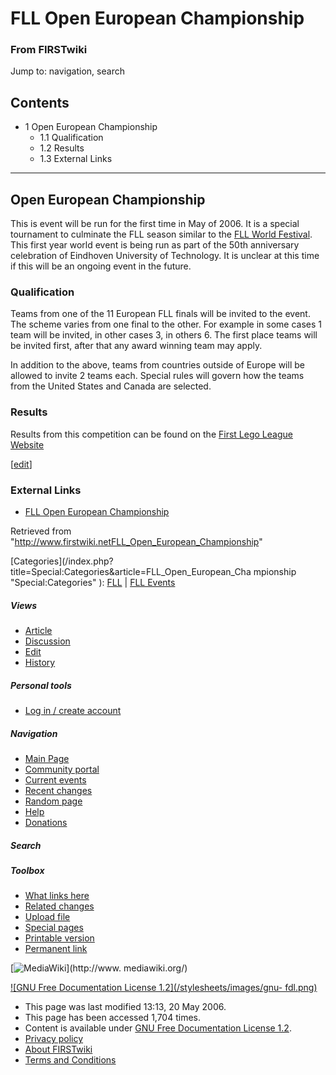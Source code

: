 # FLL Open European Championship

### From FIRSTwiki

Jump to: navigation, search

## Contents

  * 1 Open European Championship
    * 1.1 Qualification
    * 1.2 Results
    * 1.3 External Links  
---  
  

## Open European Championship

This is event will be run for the first time in May of 2006. It is a special
tournament to culminate the FLL season similar to the [FLL World
Festival](FLL_World_Festival "FLL World Festival" ). This first
year world event is being run as part of the 50th anniversary celebration of
Eindhoven University of Technology. It is unclear at this time if this will be
an ongoing event in the future.


### Qualification

Teams from one of the 11 European FLL finals will be invited to the event. The
scheme varies from one final to the other. For example in some cases 1 team
will be invited, in other cases 3, in others 6. The first place teams will be
invited first, after that any award winning team may apply.

In addition to the above, teams from countries outside of Europe will be
allowed to invite 2 teams each. Special rules will govern how the teams from
the United States and Canada are selected.


### Results

Results from this competition can be found on the [First Lego League
Website](http://www.firstlegoleague.org/default.aspx?pid=23380
"http://www.firstlegoleague.org/default.aspx?pid=23380" )

[[edit](/index.php?title=FLL_Open_European_Championship&action=edit&section=4
"Edit section: External Links" )]

### External Links

  * [FLL Open European Championship](http://www.firstlegoleague.org/nobanner.aspx?pid=21280 "http://www.firstlegoleague.org/nobanner.aspx?pid=21280" )

Retrieved from
"<http://www.firstwiki.netFLL_Open_European_Championship>"

[Categories](/index.php?title=Special:Categories&article=FLL_Open_European_Cha
mpionship "Special:Categories" ): [FLL](Category:FLL "Category:FLL"
) | [FLL Events](Category:FLL_Events "Category:FLL Events" )

##### Views

  * [Article](FLL_Open_European_Championship)
  * [Discussion](/index.php?title=Talk:FLL_Open_European_Championship&action=edit)
  * [Edit](/index.php?title=FLL_Open_European_Championship&action=edit)
  * [History](/index.php?title=FLL_Open_European_Championship&action=history)

##### Personal tools

  * [Log in / create account](/index.php?title=Special:Userlogin&returnto=FLL_Open_European_Championship)

[](Main_Page "Main Page" )

##### Navigation

  * [Main Page](Main_Page)
  * [Community portal](FIRSTwiki:Community_portal)
  * [Current events](Current_events)
  * [Recent changes](Special:Recentchanges)
  * [Random page](Special:Random)
  * [Help](Help:Contents)
  * [Donations](FIRSTwiki:Site_support)

##### Search



##### Toolbox

  * [What links here](Special:Whatlinkshere/FLL_Open_European_Championship)
  * [Related changes](Special:Recentchangeslinked/FLL_Open_European_Championship)
  * [Upload file](Special:Upload)
  * [Special pages](Special:Specialpages)
  * [Printable version](/index.php?title=FLL_Open_European_Championship&printable=yes)
  * [Permanent link](/index.php?title=FLL_Open_European_Championship&oldid=47344)

[![MediaWiki](/skins/common/images/poweredby_mediawiki_88x31.png)](http://www.
mediawiki.org/)

[![GNU Free Documentation License 1.2](/stylesheets/images/gnu-
fdl.png)](http://www.gnu.org/copyleft/fdl.html)

  * This page was last modified 13:13, 20 May 2006.
  * This page has been accessed 1,704 times.
  * Content is available under [GNU Free Documentation License 1.2](http://www.gnu.org/copyleft/fdl.html "http://www.gnu.org/copyleft/fdl.html" ).
  * [Privacy policy](FIRSTwiki:Privacy_policy "FIRSTwiki:Privacy policy" )
  * [About FIRSTwiki](FIRSTwiki:About "FIRSTwiki:About" )
  * [Terms and Conditions](FIRSTwiki:Terms_and_conditions "FIRSTwiki:Terms and conditions" )

